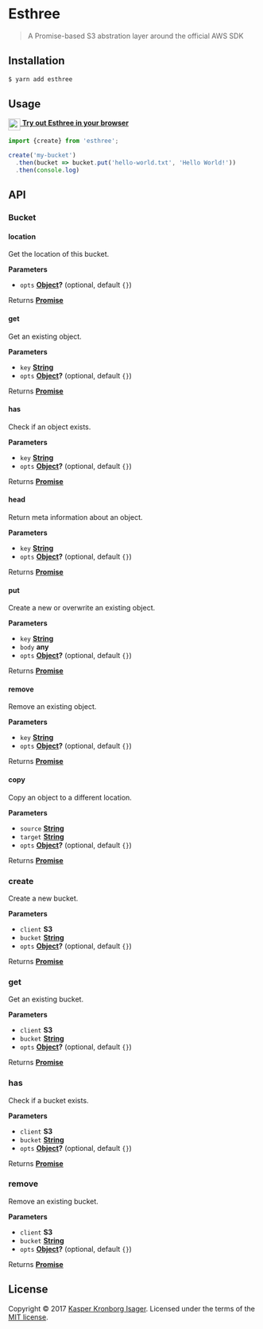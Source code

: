 # Esthree

> A Promise-based S3 abstration layer around the official AWS SDK

## Installation

```sh
$ yarn add esthree
```

## Usage

[<img src="https://www.npmjs.com/static/images/runkit.svg" width=24 align=top> **Try out Esthree in your browser**](https://runkit.com/npm/esthree)

```js
import {create} from 'esthree';

create('my-bucket')
  .then(bucket => bucket.put('hello-world.txt', 'Hello World!'))
  .then(console.log)
```

## API

<!-- Generated by documentation.js. Update this documentation by updating the source code. -->

### Bucket

#### location

Get the location of this bucket.

**Parameters**

-   `opts` **[Object](https://developer.mozilla.org/en-US/docs/Web/JavaScript/Reference/Global_Objects/Object)?**  (optional, default `{}`)

Returns **[Promise](https://developer.mozilla.org/en-US/docs/Web/JavaScript/Reference/Global_Objects/Promise)** 

#### get

Get an existing object.

**Parameters**

-   `key` **[String](https://developer.mozilla.org/en-US/docs/Web/JavaScript/Reference/Global_Objects/String)** 
-   `opts` **[Object](https://developer.mozilla.org/en-US/docs/Web/JavaScript/Reference/Global_Objects/Object)?**  (optional, default `{}`)

Returns **[Promise](https://developer.mozilla.org/en-US/docs/Web/JavaScript/Reference/Global_Objects/Promise)** 

#### has

Check if an object exists.

**Parameters**

-   `key` **[String](https://developer.mozilla.org/en-US/docs/Web/JavaScript/Reference/Global_Objects/String)** 
-   `opts` **[Object](https://developer.mozilla.org/en-US/docs/Web/JavaScript/Reference/Global_Objects/Object)?**  (optional, default `{}`)

Returns **[Promise](https://developer.mozilla.org/en-US/docs/Web/JavaScript/Reference/Global_Objects/Promise)** 

#### head

Return meta information about an object.

**Parameters**

-   `key` **[String](https://developer.mozilla.org/en-US/docs/Web/JavaScript/Reference/Global_Objects/String)** 
-   `opts` **[Object](https://developer.mozilla.org/en-US/docs/Web/JavaScript/Reference/Global_Objects/Object)?**  (optional, default `{}`)

Returns **[Promise](https://developer.mozilla.org/en-US/docs/Web/JavaScript/Reference/Global_Objects/Promise)** 

#### put

Create a new or overwrite an existing object.

**Parameters**

-   `key` **[String](https://developer.mozilla.org/en-US/docs/Web/JavaScript/Reference/Global_Objects/String)** 
-   `body` **any** 
-   `opts` **[Object](https://developer.mozilla.org/en-US/docs/Web/JavaScript/Reference/Global_Objects/Object)?**  (optional, default `{}`)

Returns **[Promise](https://developer.mozilla.org/en-US/docs/Web/JavaScript/Reference/Global_Objects/Promise)** 

#### remove

Remove an existing object.

**Parameters**

-   `key` **[String](https://developer.mozilla.org/en-US/docs/Web/JavaScript/Reference/Global_Objects/String)** 
-   `opts` **[Object](https://developer.mozilla.org/en-US/docs/Web/JavaScript/Reference/Global_Objects/Object)?**  (optional, default `{}`)

Returns **[Promise](https://developer.mozilla.org/en-US/docs/Web/JavaScript/Reference/Global_Objects/Promise)** 

#### copy

Copy an object to a different location.

**Parameters**

-   `source` **[String](https://developer.mozilla.org/en-US/docs/Web/JavaScript/Reference/Global_Objects/String)** 
-   `target` **[String](https://developer.mozilla.org/en-US/docs/Web/JavaScript/Reference/Global_Objects/String)** 
-   `opts` **[Object](https://developer.mozilla.org/en-US/docs/Web/JavaScript/Reference/Global_Objects/Object)?**  (optional, default `{}`)

Returns **[Promise](https://developer.mozilla.org/en-US/docs/Web/JavaScript/Reference/Global_Objects/Promise)** 

### create

Create a new bucket.

**Parameters**

-   `client` **S3** 
-   `bucket` **[String](https://developer.mozilla.org/en-US/docs/Web/JavaScript/Reference/Global_Objects/String)** 
-   `opts` **[Object](https://developer.mozilla.org/en-US/docs/Web/JavaScript/Reference/Global_Objects/Object)?**  (optional, default `{}`)

Returns **[Promise](https://developer.mozilla.org/en-US/docs/Web/JavaScript/Reference/Global_Objects/Promise)** 

### get

Get an existing bucket.

**Parameters**

-   `client` **S3** 
-   `bucket` **[String](https://developer.mozilla.org/en-US/docs/Web/JavaScript/Reference/Global_Objects/String)** 
-   `opts` **[Object](https://developer.mozilla.org/en-US/docs/Web/JavaScript/Reference/Global_Objects/Object)?**  (optional, default `{}`)

Returns **[Promise](https://developer.mozilla.org/en-US/docs/Web/JavaScript/Reference/Global_Objects/Promise)** 

### has

Check if a bucket exists.

**Parameters**

-   `client` **S3** 
-   `bucket` **[String](https://developer.mozilla.org/en-US/docs/Web/JavaScript/Reference/Global_Objects/String)** 
-   `opts` **[Object](https://developer.mozilla.org/en-US/docs/Web/JavaScript/Reference/Global_Objects/Object)?**  (optional, default `{}`)

Returns **[Promise](https://developer.mozilla.org/en-US/docs/Web/JavaScript/Reference/Global_Objects/Promise)** 

### remove

Remove an existing bucket.

**Parameters**

-   `client` **S3** 
-   `bucket` **[String](https://developer.mozilla.org/en-US/docs/Web/JavaScript/Reference/Global_Objects/String)** 
-   `opts` **[Object](https://developer.mozilla.org/en-US/docs/Web/JavaScript/Reference/Global_Objects/Object)?**  (optional, default `{}`)

Returns **[Promise](https://developer.mozilla.org/en-US/docs/Web/JavaScript/Reference/Global_Objects/Promise)** 

## License

Copyright © 2017 [Kasper Kronborg Isager](https://github.com/kasperisager). Licensed under the terms of the [MIT license](LICENSE.md).
